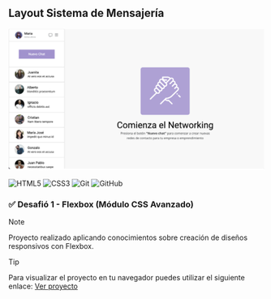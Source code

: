 ## Layout Sistema de Mensajería

![Sistema de Mensajería](./assets/img/screenshot-project.png "Sistema de Mensajería")

![HTML5](https://img.shields.io/badge/html5-%23E34F26.svg?style=for-the-badge&logo=html5&logoColor=white)
![CSS3](https://img.shields.io/badge/css3-%231572B6.svg?style=for-the-badge&logo=css3&logoColor=white)
![Git](https://img.shields.io/badge/git-%23F05033.svg?style=for-the-badge&logo=git&logoColor=white)
![GitHub](https://img.shields.io/badge/github-%23121011.svg?style=for-the-badge&logo=github&logoColor=white)

### ✅ Desafió 1 - Flexbox (Módulo CSS Avanzado) 

> [!NOTE]
> Proyecto realizado aplicando conocimientos sobre creación de diseños responsivos con Flexbox.

> [!TIP]
> Para visualizar el proyecto en tu navegador puedes utilizar el siguiente enlace: [Ver proyecto](https://isra-osvaldo.github.io/messaging-system/)

